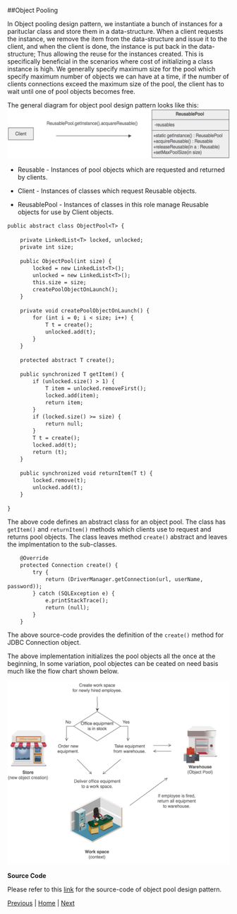##Object Pooling

In Object pooling design pattern, we instantiate a bunch of instances for a parituclar class and store them in a data-structure. When a client requests the instance, we remove the item from the data-structure and issue it to the client, and when the client is done, the instance is put back in the data-structure; Thus allowing the reuse for the instances created. This is specifically beneficial in the scenarios where cost of initializing a class instance is high. We generally specify maximum size for the pool which specify maximum number of objects we can have at a time, if the number of clients connections exceed the maximum size of the pool, the client has to wait until one of pool objects becomes free.

The general diagram for object pool design pattern looks like this:
![](https://github.com/joed7/Creational-design-patterns/blob/master/images/object-pool.png)  



* Reusable - Instances of pool objects which are requested and returned by clients.

* Client - Instances of classes which request Reusable objects.

* ReusablePool - Instances of classes in this role manage Reusable objects for use by Client objects.

```
public abstract class ObjectPool<T> {

	private LinkedList<T> locked, unlocked;
	private int size;

	public ObjectPool(int size) {
		locked = new LinkedList<T>();
		unlocked = new LinkedList<T>();
		this.size = size;
		createPoolObjectOnLaunch();
	}

	private void createPoolObjectOnLaunch() {
		for (int i = 0; i < size; i++) {
			T t = create();
			unlocked.add(t);
		}
	}

	protected abstract T create();

	public synchronized T getItem() {
		if (unlocked.size() > 1) {
			T item = unlocked.removeFirst();
			locked.add(item);
			return item;
		}
		if (locked.size() >= size) {
			return null;
		}
		T t = create();
		locked.add(t);
		return (t);
	}

	public synchronized void returnItem(T t) {
		locked.remove(t);
		unlocked.add(t);
	}

}
```
The above code defines an abstract class for an object pool. The class has `getItem()` and `returnItem()` methods which clients use to request and returns pool objects. The class leaves method `create()` abstract and leaves the implmentation to the sub-classes. 

```
	@Override
	protected Connection create() {
		try {
			return (DriverManager.getConnection(url, userName, password));
		} catch (SQLException e) {
			e.printStackTrace();
			return (null);
		}
	}
```

The above source-code provides the definition of the `create()` method for JDBC Connection object. 	

The above implementation initializes the pool objects all the once at the beginning, In some variation, pool objectes can be ceated on need basis much like the flow chart shown below.

![](https://github.com/joed7/Creational-design-patterns/blob/master/images/Object_pool_1.png)  


__Source Code__

Please refer to this [link](https://github.com/joed7/Creational-design-patterns/tree/master/src/com/pattern/pooling) for the source-code of object pool design pattern.

[Previous](https://github.com/joed7/Creational-design-patterns/blob/master/abstractfactory.md)  |  [Home](https://github.com/joed7/Creational-design-patterns/blob/master/home.md)  |  [Next](https://github.com/joed7/Creational-design-patterns/blob/master/builder.md)
